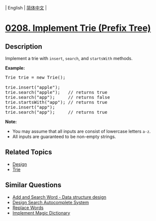 
| English | [简体中文](README.md) |
# [0208. Implement Trie (Prefix Tree)](https://leetcode-cn.com/problems/implement-trie-prefix-tree/)
## Description
<p>Implement a trie with <code>insert</code>, <code>search</code>, and <code>startsWith</code> methods.</p>

<p><b>Example:</b></p>

<pre>
Trie trie = new Trie();

trie.insert(&quot;apple&quot;);
trie.search(&quot;apple&quot;);   // returns true
trie.search(&quot;app&quot;);     // returns false
trie.startsWith(&quot;app&quot;); // returns true
trie.insert(&quot;app&quot;);   
trie.search(&quot;app&quot;);     // returns true
</pre>

<p><b>Note:</b></p>

<ul>
	<li>You may assume that all inputs are consist of lowercase letters <code>a-z</code>.</li>
	<li>All inputs are guaranteed to be non-empty strings.</li>
</ul>

## Related Topics
- [Design](https://leetcode-cn.com/tag/design)
- [Trie](https://leetcode-cn.com/tag/trie)
## Similar Questions
- [Add and Search Word - Data structure design](../add-and-search-word-data-structure-design/README_EN.md)
- [Design Search Autocomplete System](../design-search-autocomplete-system/README_EN.md)
- [Replace Words](../replace-words/README_EN.md)
- [Implement Magic Dictionary](../implement-magic-dictionary/README_EN.md)
